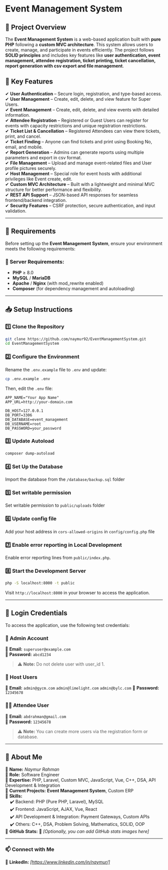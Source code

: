 # **Event Management System**

## **📌 Project Overview**

The **Event Management System** is a web-based application built with **pure PHP** following a **custom MVC architecture**. This system allows users to create, manage, and participate in events efficiently. The project follows **SOLID principles** and includes key features like **user authentication, event management, attendee registration, ticket printing, ticket cancellation, report generation with csv export and file management**.

## **🚀 Key Features**

✔ **User Authentication** – Secure login, registration, and type-based access.  
✔ **User Management** – Create, edit, delete, and view feature for Super Users.  
✔ **Event Management** – Create, edit, delete, and view events with detailed information.  
✔ **Attendee Registration** – Registered or Guest Users can register for events with capacity restrictions and unique registration restrictions.  
✔ **Ticket List & Cancellation** – Registered Attendees can view there tickets, print, and cancel.  
✔ **Ticket Finding** – Anyone can find tickets and print using Booking No, email, and mobile.  
✔ **Report Generation** – Admins can generate reports using multiple parameters and export in csv format.  
✔ **File Management** – Upload and manage event-related files and User profile pictures securely.  
✔ **Host Management** – Special role for event hosts with additional privileges like Event create, edit.  
✔ **Custom MVC Architecture** – Built with a lightweight and minimal MVC structure for better performance and flexibility.  
✔ **REST API Support** – JSON-based API responses for seamless frontend/backend integration.  
✔ **Security Features** – CSRF protection, secure authentication, and input validation.

---

## **📌 Requirements**

Before setting up the **Event Management System**, ensure your environment meets the following requirements:

### **🔧 Server Requirements:**

- **PHP** ≥ 8.0
- **MySQL** / **MariaDB**
- **Apache** / **Nginx** (with mod_rewrite enabled)
- **Composer** (for dependency management and autoloading)

---

## **📥 Setup Instructions**

### **1️⃣ Clone the Repository**

```sh
git clone https://github.com/naymur92/EventManagementSystem.git
cd EventManagementSystem
```

### **2️⃣ Configure the Environment**

Rename the `.env.example` file to `.env` and update:

```sh
cp .env.example .env
```

Then, edit the `.env` file:

```
APP_NAME="Your App Name"
APP_URL=http://your-domain.com

DB_HOST=127.0.0.1
DB_PORT=3306
DB_DATABASE=event_management
DB_USERNAME=root
DB_PASSWORD=your_password
```

### **3️⃣ Update Autoload**

```sh
composer dump-autoload
```

### **4️⃣ Set Up the Database**

Import the database from the `/database/backup.sql` folder

### **5️⃣ Set writable permission**

Set writable permission to `public/uploads` folder

### **6️⃣ Update config file**

Add your host address in `cors-allowed-origins` in `config/config.php` file

### **7️⃣ Enable error reporting in Local Development**

Enable error reporting lines from `public/index.php`.

### **8️⃣ Start the Development Server**

```sh
php -S localhost:8000 -t public
```

Visit `http://localhost:8000` in your browser to access the application.

---

## **🔑 Login Credentials**

To access the application, use the following test credentials:

### **👤 Admin Account**

📧 **Email:** `superuser@example.com`  
🔑 **Password:** `abcd1234`

> ⚠️ **Note:** Do not delete user with user_id 1.

### **👥 Host Users**

📧 **Email:** `admin@gycm.com` `admin@limelight.com` `admin@bylc.com`
🔑 **Password:** `12345678`

### **👨‍🎓 Attendee User**

📧 **Email:** `abdrahman@gmail.com`  
🔑 **Password:** `12345678`

> ⚠️ **Note:** You can create more users via the registration form or database.

---

## **👤 About Me**

🔹 **Name:** _Naymur Rahman_  
🔹 **Role:** Software Engineer  
🔹 **Expertise:** PHP, Laravel, Custom MVC, JavaScript, Vue, C++, DSA, API Development & Integration  
🔹 **Current Projects:** **Event Management System**, Custom ERP  
🔹 **Skills:**  
&nbsp; &nbsp; ✔️ Backend: PHP (Pure PHP, Laravel), MySQL  
&nbsp; &nbsp; ✔️ Frontend: JavaScript, AJAX, Vue, React  
&nbsp; &nbsp; ✔️ API Development & Integration: Payment Gateways, Custom APIs  
&nbsp; &nbsp; ✔️ Others: C++, DSA, Problem Solving, Mathematics, SOLID, OOP  
🔹 **GitHub Stats:** 🚀 _[Optionally, you can add GitHub stats images here]_

---

### **📫 Connect with Me**

💼 **LinkedIn:** _[https://www.linkedin.com/in/naymur/]_
